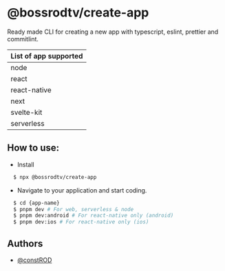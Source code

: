 # @bossrodtv/create-app

Ready made CLI for creating a new app with typescript, eslint, prettier and commitlint.

| List of app supported |
| :-------------------- |
| node                  |
| react                 |
| react-native          |
| next                  |
| svelte-kit            |
| serverless            |

## How to use:

- Install

```bash
  $ npx @bossrodtv/create-app
```

- Navigate to your application and start coding.

```bash
  $ cd {app-name}
  $ pnpm dev # For web, serverless & node
  $ pnpm dev:android # For react-native only (android)
  $ pnpm dev:ios # For react-native only (ios)
```

## Authors

- [@constROD](https://www.github.com/constROD)
